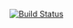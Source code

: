 [![Build Status](https://travis-ci.org/s5524/tau.svg?branch=master)](https://travis-ci.org/s5524/tau)